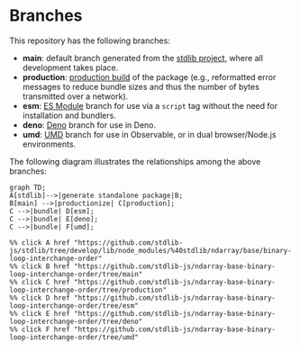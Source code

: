 <!--

@license Apache-2.0

Copyright (c) 2022 The Stdlib Authors.

Licensed under the Apache License, Version 2.0 (the "License");
you may not use this file except in compliance with the License.
You may obtain a copy of the License at

    http://www.apache.org/licenses/LICENSE-2.0

Unless required by applicable law or agreed to in writing, software
distributed under the License is distributed on an "AS IS" BASIS,
WITHOUT WARRANTIES OR CONDITIONS OF ANY KIND, either express or implied.
See the License for the specific language governing permissions and
limitations under the License.

-->

# Branches

This repository has the following branches:

-   **main**: default branch generated from the [stdlib project][stdlib-url], where all development takes place.
-   **production**: [production build][production-url] of the package (e.g., reformatted error messages to reduce bundle sizes and thus the number of bytes transmitted over a network).
-   **esm**: [ES Module][esm-url] branch for use via a `script` tag without the need for installation and bundlers.
-   **deno**: [Deno][deno-url] branch for use in Deno.
-   **umd**: [UMD][umd-url] branch for use in Observable, or in dual browser/Node.js environments.

The following diagram illustrates the relationships among the above branches:

```mermaid
graph TD;
A[stdlib]-->|generate standalone package|B;
B[main] -->|productionize| C[production];
C -->|bundle| D[esm];
C -->|bundle| E[deno];
C -->|bundle| F[umd];

%% click A href "https://github.com/stdlib-js/stdlib/tree/develop/lib/node_modules/%40stdlib/ndarray/base/binary-loop-interchange-order"
%% click B href "https://github.com/stdlib-js/ndarray-base-binary-loop-interchange-order/tree/main"
%% click C href "https://github.com/stdlib-js/ndarray-base-binary-loop-interchange-order/tree/production"
%% click D href "https://github.com/stdlib-js/ndarray-base-binary-loop-interchange-order/tree/esm"
%% click E href "https://github.com/stdlib-js/ndarray-base-binary-loop-interchange-order/tree/deno"
%% click F href "https://github.com/stdlib-js/ndarray-base-binary-loop-interchange-order/tree/umd"
```

[stdlib-url]: https://github.com/stdlib-js/stdlib/tree/develop/lib/node_modules/%40stdlib/ndarray/base/binary-loop-interchange-order
[production-url]: https://github.com/stdlib-js/ndarray-base-binary-loop-interchange-order/tree/production
[deno-url]: https://github.com/stdlib-js/ndarray-base-binary-loop-interchange-order/tree/deno
[umd-url]: https://github.com/stdlib-js/ndarray-base-binary-loop-interchange-order/tree/umd
[esm-url]: https://github.com/stdlib-js/ndarray-base-binary-loop-interchange-order/tree/esm